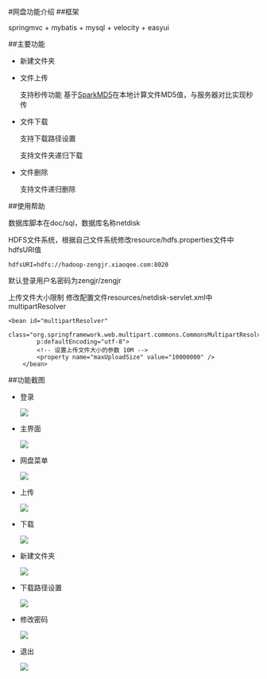 #网盘功能介绍
##框架

springmvc + mybatis + mysql + velocity + easyui


##主要功能

 * 新建文件夹
 * 文件上传
 	
	支持秒传功能 基于[SparkMD5](https://github.com/satazor/SparkMD5)在本地计算文件MD5值，与服务器对比实现秒传

 * 文件下载
 	
	支持下载路径设置
	
	支持文件夹递归下载
 * 文件删除
	
	支持文件递归删除


##使用帮助
	
数据库脚本在doc/sql，数据库名称netdisk


HDFS文件系统，根据自己文件系统修改resource/hdfs.properties文件中hdfsURI值

	hdfsURI=hdfs://hadoop-zengjr.xiaoqee.com:8020

默认登录用户名密码为zengjr/zengjr

上传文件大小限制
修改配置文件resources/netdisk-servlet.xml中multipartResolver

	<bean id="multipartResolver"
			class="org.springframework.web.multipart.commons.CommonsMultipartResolver"
			p:defaultEncoding="utf-8">
			<!-- 设置上传文件大小的参数 10M -->
			<property name="maxUploadSize" value="10000000" />
		</bean>

##功能截图

 * 登录
  
	![](/doc/pic/login.jpg)

 * 主界面
  
	![](/doc/pic/main.jpg)

 * 网盘菜单
  
	![](/doc/pic/menu.jpg)

 * 上传
  
	![](/doc/pic/upload.jpg)

 * 下载
  
	![](/doc/pic/download.jpg)

 * 新建文件夹
  
	![](/doc/pic/createdir.jpg)

 * 下载路径设置
  
	![](/doc/pic/set.jpg)
 * 修改密码
  
	![](/doc/pic/pwd.jpg)

 * 退出
  
	![](/doc/pic/logout.jpg)